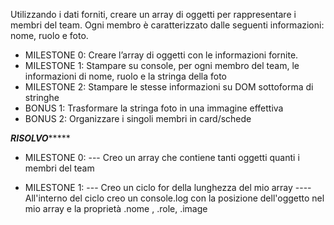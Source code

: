 Utilizzando i dati forniti, creare un array di oggetti per rappresentare i membri del team.
Ogni membro è caratterizzato dalle seguenti informazioni: nome, ruolo e foto.

- MILESTONE 0:
Creare l’array di oggetti con le informazioni fornite.
- MILESTONE 1:
Stampare su console, per ogni membro del team, le informazioni di nome, ruolo e la stringa della foto
- MILESTONE 2:
Stampare le stesse informazioni su DOM sottoforma di stringhe
- BONUS 1:
Trasformare la stringa foto in una immagine effettiva
- BONUS 2:
Organizzare i singoli membri in card/schede

*****************RISOLVO**********************

- MILESTONE 0:
--- Creo un array che contiene tanti oggetti quanti i membri del team

- MILESTONE 1:
--- Creo un ciclo for della lunghezza del mio array
----All'interno del ciclo creo un console.log con la posizione dell'oggetto nel mio array e  la proprietà .nome , .role, .image